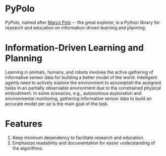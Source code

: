 # PyPolo
PyPolo, named after [Marco Polo](https://en.wikipedia.org/wiki/Marco_Polo) -- the great explorer, is a Python library for research and education on information-driven learning and planning.

# Information-Driven Learning and Planning
Learning in animals, humans, and robots involves the active gathering of informative sensor data for building a better model of the world. Intelligent agents need to actively explore the environment to accomplish the assigned tasks in an partially observable environment due to the constrained physical embodiment. In some scenarios, e.g., autonomous exploration and environmental monitoring, gathering informative sensor data to build an accurate model per se is the main goal of the task.

# Features
1. Keep minimum dependency to facilitate research and education.
2. Emphasize readability and documentation for easier understanding of the algorithms.
